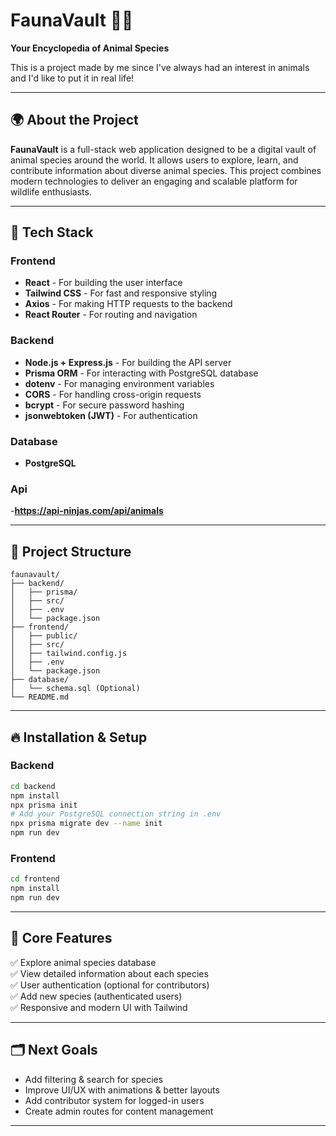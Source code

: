# FaunaVault 🦁🌿

**Your Encyclopedia of Animal Species**

This is a project made by me since I've always had an interest in animals and I'd like to put it in real life!

---

## 🌍 About the Project

**FaunaVault** is a full-stack web application designed to be a digital vault of animal species around the world. It allows users to explore, learn, and contribute information about diverse animal species. This project combines modern technologies to deliver an engaging and scalable platform for wildlife enthusiasts.

---

## 🚀 Tech Stack

### Frontend
- **React** - For building the user interface
- **Tailwind CSS** - For fast and responsive styling
- **Axios** - For making HTTP requests to the backend
- **React Router** - For routing and navigation

### Backend
- **Node.js + Express.js** - For building the API server
- **Prisma ORM** - For interacting with PostgreSQL database
- **dotenv** - For managing environment variables
- **CORS** - For handling cross-origin requests
- **bcrypt** - For secure password hashing
- **jsonwebtoken (JWT)** - For authentication

### Database
- **PostgreSQL**

### Api
-**https://api-ninjas.com/api/animals**

---

## 📄 Project Structure

```
faunavault/
├── backend/
│   ├── prisma/
│   ├── src/
│   ├── .env
│   └── package.json
├── frontend/
│   ├── public/
│   ├── src/
│   ├── tailwind.config.js
│   ├── .env
│   └── package.json
├── database/
│   └── schema.sql (Optional)
└── README.md
```

---

## 🔥 Installation & Setup

### Backend
```bash
cd backend
npm install
npx prisma init
# Add your PostgreSQL connection string in .env
npx prisma migrate dev --name init
npm run dev
```

### Frontend
```bash
cd frontend
npm install
npm run dev
```

---

## 🌱 Core Features

✅ Explore animal species database  
✅ View detailed information about each species  
✅ User authentication (optional for contributors)  
✅ Add new species (authenticated users)  
✅ Responsive and modern UI with Tailwind

---

## 🗂️ Next Goals

- Add filtering & search for species
- Improve UI/UX with animations & better layouts
- Add contributor system for logged-in users
- Create admin routes for content management

---
